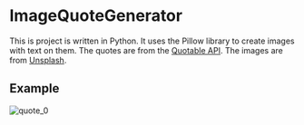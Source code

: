 # ImageQuoteGenerator
This is project is written in Python. It uses the Pillow library to create images with text on them. The quotes are from the [Quotable API](https://quotable.io/). The images are from [Unsplash](https://unsplash.com/).
## Example
![quote_0](https://user-images.githubusercontent.com/65854503/192774490-ba3e4139-c4ae-428f-b301-ba3c337761c4.jpg)
